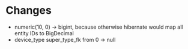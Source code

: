# Changes

* numeric(10, 0) -> bigint, because otherwise hibernate would map all entity IDs to BigDecimal
* device_type super_type_fk from 0 -> null
